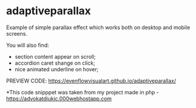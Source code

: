 # adaptiveparallax

Example of simple parallax effect which works both on desktop and mobile screens.

You will also find:
- section content appear on scroll;
- accordion caret shange on click;
- nice animated underline on hover;

PREVIEW CODE: https://evenflowvisualart.github.io/adaptiveparallax/

*This code snipppet was taken from my project made in php - https://advokatdjukic.000webhostapp.com

